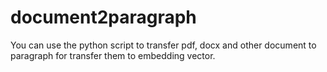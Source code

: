 # document2paragraph
You can use the python script to transfer pdf, docx and other document to paragraph for transfer them to embedding vector.
